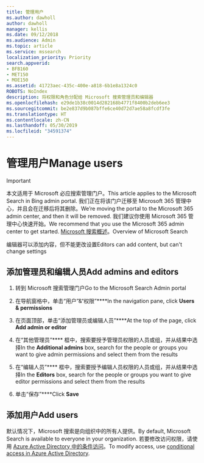 ```yaml
---
title: 管理用户
ms.author: dawholl
author: dawholl
manager: kellis
ms.date: 09/12/2018
ms.audience: Admin
ms.topic: article
ms.service: mssearch
localization_priority: Priority
search.appverid:
- BFB160
- MET150
- MOE150
ms.assetid: 41723aec-435c-400e-a818-6b1e8a1324c0
ROBOTS: NoIndex
description: 将权限和角色分配给 Microsoft 搜索管理员和编辑器
ms.openlocfilehash: e29de1b38c0014d282168b4771f8400b2deb6ee3
ms.sourcegitcommit: be2e837d9b087bffe6ce40d72d7ae58a8fcdf3fe
ms.translationtype: HT
ms.contentlocale: zh-CN
ms.lasthandoff: 05/30/2019
ms.locfileid: "34591374"
---
```

# <a name="manage-users"></a><span data-ttu-id="1f0c2-103">管理用户</span><span class="sxs-lookup"><span data-stu-id="1f0c2-103">Manage users</span></span>

> [!IMPORTANT]
> <span data-ttu-id="1f0c2-104">本文适用于 Microsoft 必应搜索管理门户。</span><span class="sxs-lookup"><span data-stu-id="1f0c2-104">This article applies to the Microsoft Search in Bing admin portal.</span></span> <span data-ttu-id="1f0c2-105">我们正在将该门户迁移至 Microsoft 365 管理中心，并且会在迁移后将其删除。</span><span class="sxs-lookup"><span data-stu-id="1f0c2-105">We’re moving the portal to the Microsoft 365 admin center, and then it will be removed.</span></span> <span data-ttu-id="1f0c2-106">我们建议你使用 Microsoft 365 管理中心快速开始。</span><span class="sxs-lookup"><span data-stu-id="1f0c2-106">We recommend that you use the Microsoft 365 admin center to get started.</span></span> <span data-ttu-id="1f0c2-107">[Microsoft 搜索概述](overview-microsoft-search.md)。</span><span class="sxs-lookup"><span data-stu-id="1f0c2-107">Overview of Microsoft Search</span></span>
    
<span data-ttu-id="1f0c2-108">编辑器可以添加内容，但不能更改设置</span><span class="sxs-lookup"><span data-stu-id="1f0c2-108">Editors can add content, but can't change settings</span></span>
  
## <a name="add-admins-and-editors"></a><span data-ttu-id="1f0c2-109">添加管理员和编辑人员</span><span class="sxs-lookup"><span data-stu-id="1f0c2-109">Add admins and editors</span></span>

1. <span data-ttu-id="1f0c2-110">转到 Microsoft 搜索管理门户</span><span class="sxs-lookup"><span data-stu-id="1f0c2-110">Go to the Microsoft Search Admin portal</span></span>
    
2. <span data-ttu-id="1f0c2-111">在导航窗格中，单击“用户”&amp;“权限”\*\*\*\*</span><span class="sxs-lookup"><span data-stu-id="1f0c2-111">In the navigation pane, click **Users &amp; permissions**</span></span>
    
3. <span data-ttu-id="1f0c2-112">在页面顶部，单击“添加管理员或编辑人员”\*\*\*\*</span><span class="sxs-lookup"><span data-stu-id="1f0c2-112">At the top of the page, click **Add admin or editor**</span></span>
    
4. <span data-ttu-id="1f0c2-113">在“其他管理员”\*\*\*\* 框中，搜索要授予管理员权限的人员或组，并从结果中选择</span><span class="sxs-lookup"><span data-stu-id="1f0c2-113">In the **Additional admins** box, search for the people or groups you want to give admin permissions and select them from the results</span></span> 
    
5. <span data-ttu-id="1f0c2-114">在“编辑人员”\*\*\*\* 框中，搜索要授予编辑人员权限的人员或组，并从结果中选择</span><span class="sxs-lookup"><span data-stu-id="1f0c2-114">In the **Editors** box, search for the people or groups you want to give editor permissions and select them from the results</span></span> 
    
6. <span data-ttu-id="1f0c2-115">单击“保存”\*\*\*\*</span><span class="sxs-lookup"><span data-stu-id="1f0c2-115">Click **Save**</span></span>
    
## <a name="add-users"></a><span data-ttu-id="1f0c2-116">添加用户</span><span class="sxs-lookup"><span data-stu-id="1f0c2-116">Add users</span></span>

<span data-ttu-id="1f0c2-117">默认情况下，Microsoft 搜索是向组织中的所有人提供。</span><span class="sxs-lookup"><span data-stu-id="1f0c2-117">By default, Microsoft Search is available to everyone in your organization.</span></span> <span data-ttu-id="1f0c2-118">若要修改访问权限，请使用 [Azure Active Directory 中的条件访问](https://docs.microsoft.com/zh-CN/azure/active-directory/conditional-access/overview)。</span><span class="sxs-lookup"><span data-stu-id="1f0c2-118">To modify access, use [conditional access in Azure Active Directory](https://docs.microsoft.com/en-us/azure/active-directory/conditional-access/overview).</span></span>